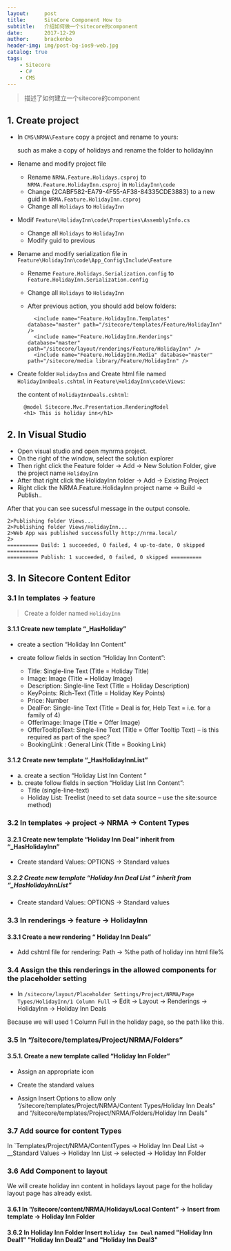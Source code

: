 ```yaml
---
layout:     post
title:      SiteCore Component How to
subtitle:   介绍如何做一个sitecore的component
date:       2017-12-29
author:     brackenbo
header-img: img/post-bg-ios9-web.jpg
catalog: true
tags:
    - Sitecore
    - C#
    - CMS
---
```


> 描述了如何建立一个sitecore的component

## 1. Create project

* In `CMS\NRMA\Feature` copy a project and rename to yours:

    such as make a copy of holidays and rename the folder to holidayInn

* Rename and modify project file

    * Rename `NRMA.Feature.Holidays.csproj` to `NRMA.Feature.HolidayInn.csproj` in `HolidayInn\code`
    * Change <ProjectGuid>{2CABF582-EA79-4F55-AF38-84335CDE3883}</ProjectGuid> to a new guid in `NRMA.Feature.HolidayInn.csproj`
    * Change all `Holidays` to `HolidayInn`

* Modif `Feature\HolidayInn\code\Properties\AssemblyInfo.cs`
    * Change all `Holidays` to `HolidayInn`
    * Modify guid to previous

* Rename and modify serialization file in `Feature\HolidayInn\code\App_Config\Include\Feature`

    * Rename `Feature.Holidays.Serialization.config` to `Feature.HolidayInn.Serialization.config`
    * Change all `Holidays` to `HolidayInn`
    * After previous action, you should add below folders:

            <include name="Feature.HolidayInn.Templates" database="master" path="/sitecore/templates/Feature/HolidayInn" />
            <include name="Feature.HolidayInn.Renderings" database="master" path="/sitecore/layout/renderings/Feature/HolidayInn" />
            <include name="Feature.HolidayInn.Media" database="master" path="/sitecore/media library/Feature/HolidayInn" />

* Create folder `HolidayInn` and Create html file named `HolidayInnDeals.cshtml` in `Feature\HolidayInn\code\Views`:

    the content of `HolidayInnDeals.cshtml`:

        @model Sitecore.Mvc.Presentation.RenderingModel
        <h1> This is holiday inn</h1>

## 2. In Visual Studio

* Open visual studio and open mynrma project.
* On the right of the window, select the solution explorer
* Then right click the Feature folder -> Add -> New Solution Folder, give the project name `HolidayInn`
* After that right click the HolidayInn folder -> Add -> Existing Project
* Right click the NRMA.Feature.HolidayInn project name -> Build -> Publish..

After that you can see sucessful message in the output console.

    2>Publishing folder Views...
    2>Publishing folder Views/HolidayInn...
    2>Web App was published successfully http://nrma.local/
    2>
    ========== Build: 1 succeeded, 0 failed, 4 up-to-date, 0 skipped ==========
    ========== Publish: 1 succeeded, 0 failed, 0 skipped ==========

## 3. In Sitecore Content Editor



### 3.1 In templates -> feature

> Create a folder named `HolidayInn`

#### 3.1.1 Create new template “_HasHoliday”

* create a section “Holiday Inn Content”

* create follow fields in section “Holiday Inn Content”:

    * Title:  Single-line Text (Title = Holiday Title)
    * Image:  Image (Title = Holiday Image)
    * Description: Single-line Text (Title = Holiday Description)
    * KeyPoints: Rich-Text (Title = Holiday Key Points)
    * Price: Number
    * DealFor: Single-line Text (Title = Deal is for, Help Text = i.e. for a family of 4)
    * OfferImage: Image (Title = Offer Image)
    * OfferTooltipText: Single-line Text (Title = Offer Tooltip Text) – is this required as part of the spec?
    * BookingLink :  General Link (Title = Booking Link)


#### 3.1.2 Create new template “_HasHolidayInnList”

* a. create a section “Holiday List Inn Content ”
* b. create follow fields in section “Holiday List Inn Content”:
    * Title (single-line-text)
    * Holiday List:  Treelist (need to set data source – use the site:source method)

### 3.2 In templates -> project -> NRMA -> Content Types

#### 3.2.1 Create new template “Holiday Inn Deal” inherit from “_HasHolidayInn”

* Create standard Values: OPTIONS -> Standard values

##### 3.2.2 Create new template “Holiday Inn Deal List ” inherit from “_HasHolidayInnList”

* Create standard Values: OPTIONS -> Standard values

### 3.3 In renderings -> feature -> HolidayInn

#### 3.3.1 Create a new rendering “ Holiday Inn Deals”

* Add cshtml file for rendering: Path -> %the path of holiday inn html file%

### 3.4 Assign the this renderings in the allowed components for the placeholder setting

* In `/sitecore/layout/Placeholder Settings/Project/NRMA/Page Types/HolidayInn/1 Column Full` -> Edit -> Layout -> Renderings -> HolidayInn -> Holiday Inn Deals

Because we will used 1 Column Full in the holiday page, so the path like this.


### 3.5 In “/sitecore/templates/Project/NRMA/Folders”

#### 3.5.1. Create a new template called “Holiday Inn Folder”

* Assign an appropriate icon

* Create the standard values

* Assign Insert Options to allow only “/sitecore/templates/Project/NRMA/Content Types/Holiday Inn Deals” and  “/sitecore/templates/Project/NRMA/Folders/Holiday Inn Deals”

### 3.7 Add source for content Types

In `Templates/Project/NRMA/ContentTypes -> Holiday Inn Deal List -> __Standard Values -> Holiday Inn List -> selected -> Holiday Inn Folder

### 3.6 Add Component to layout

We will create holiday inn content in holidays layout page for the holiday layout page has already exist.

#### 3.6.1 In “/sitecore/content/NRMA/Holidays/Local Content” -> Insert from template -> Holiday Inn Folder
#### 3.6.2 In Holiday Inn Folder Insert `Holiday Inn Deal` named "Holiday Inn Deal1" "Holiday Inn Deal2" and "Holiday Inn Deal3"

